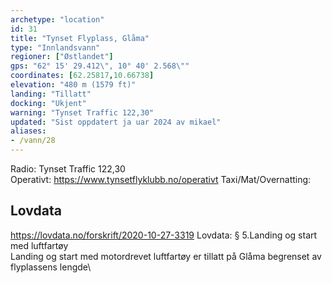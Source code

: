 ```yaml
---
archetype: "location"
id: 31
title: "Tynset Flyplass, Glåma"
type: "Innlandsvann"
regioner: ["Østlandet"]
gps: "62° 15' 29.412\", 10° 40' 2.568\""
coordinates: [62.25817,10.66738]
elevation: "480 m (1579 ft)"
landing: "Tillatt"
docking: "Ukjent"
warning: "Tynset Traffic 122,30"
updated: "Sist oppdatert ja uar 2024 av mikael"
aliases:
- /vann/28
---
```


Radio: Tynset Traffic 122,30\
Operativt: https://www.tynsetflyklubb.no/operativt
Taxi/Mat/Overnatting:

## Lovdata
https://lovdata.no/forskrift/2020-10-27-3319
Lovdata: § 5.Landing og start med luftfartøy\
Landing og start med motordrevet luftfartøy er tillatt på Glåma begrenset av flyplassens lengde\

